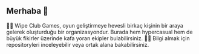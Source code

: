 ## Merhaba 👋


🙋‍♀️ Wipe Club Games, oyun geliştirmeye hevesli birkaç kişinin bir araya gelerek oluşturduğu bir organizasyondur. Burada hem hypercasual hem de büyük fikirler üzerinde kafa yoran ekipler bulabilirsiniz.
👩‍💻 Bilgi almak için repositoryleri inceleyebilir veya ortak alana bakabilirsiniz.

